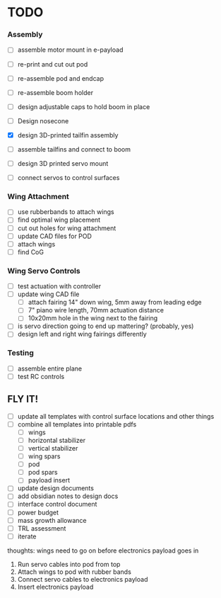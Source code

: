 # TODO

### Assembly
- [ ] assemble motor mount in e-payload
- [ ] re-print and cut out pod
- [ ] re-assemble pod and endcap
- [ ] re-assemble boom holder
- [ ] design adjustable caps to hold boom in place
- [ ] Design nosecone

- [x] design 3D-printed tailfin assembly
- [ ] assemble tailfins and connect to boom
- [ ] design 3D printed servo mount
- [ ] connect servos to control surfaces

### Wing Attachment
- [ ] use rubberbands to attach wings
- [ ] find optimal wing placement
- [ ] cut out holes for wing attachment
- [ ] update CAD files for POD
- [ ] attach wings
- [ ] find CoG

### Wing Servo Controls
- [ ] test actuation with controller
- [ ] update wing CAD file
    - [ ] attach fairing 14" down wing, 5mm away from leading edge
    - [ ] 7" piano wire length, 70mm actuation distance
    - [ ] 10x20mm hole in the wing next to the fairing
- [ ] is servo direction going to end up mattering? (probably, yes)
- [ ] design left and right wing fairings differently

### Testing
- [ ] assemble entire plane
- [ ] test RC controls

## FLY IT!

- [ ] update all templates with control surface locations and other things
- [ ] combine all templates into printable pdfs
    - [ ] wings
    - [ ] horizontal stabilizer
    - [ ] vertical stabilizer
    - [ ] wing spars
    - [ ] pod
    - [ ] pod spars
    - [ ] payload insert

- [ ] update design documents
- [ ] add obsidian notes to design docs
- [ ] interface control document
- [ ] power budget
- [ ] mass growth allowance
- [ ] TRL assessment
- [ ] iterate

thoughts:
wings need to go on before electronics payload goes in
1. Run servo cables into pod from top
2. Attach wings to pod with rubber bands
3. Connect servo cables to electronics payload
4. Insert electronics payload